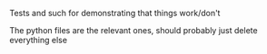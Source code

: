 Tests and such for demonstrating that things work/don't

The python files are the relevant ones, should probably just delete everything else
